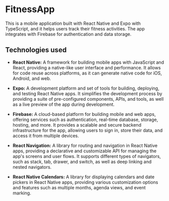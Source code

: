 # FitnessApp

This is a mobile application built with React Native and Expo with TypeScript, and it helps users track their fitness activities. The app integrates with Firebase for authentication and data storage.

## Technologies used

- **React Native:** A framework for building mobile apps with JavaScript and React, providing a native-like user interface and performance. It allows for code reuse across platforms, as it can generate native code for iOS, Android, and web.

- **Expo:** A development platform and set of tools for building, deploying, and testing React Native apps. It simplifies the development process by providing a suite of pre-configured components, APIs, and tools, as well as a live preview of the app during development.

- **Firebase:** A cloud-based platform for building mobile and web apps, offering services such as authentication, real-time database, storage, hosting, and more. It provides a scalable and secure backend infrastructure for the app, allowing users to sign in, store their data, and access it from multiple devices.

- **React Navigation:** A library for routing and navigation in React Native apps, providing a declarative and customizable API for managing the app's screens and user flows. It supports different types of navigators, such as stack, tab, drawer, and switch, as well as deep linking and nested navigators.

- **React Native Calendars:** A library for displaying calendars and date pickers in React Native apps, providing various customization options and features such as multiple months, agenda views, and event marking.
